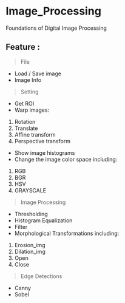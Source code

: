 # Image_Processing
Foundations of Digital Image Processing

## Feature :
>File
- Load / Save image
- Image Info

>Setting
- Get ROI
- Warp images:
1. Rotation
2. Translate
3. Affine transform
4. Perspective transform

- Show image histograms
-  Change the image color space including:
1. RGB
2. BGR
3. HSV
4. GRAYSCALE

>Image Processing
- Thresholding
- Histogram Equalization
- Filter
- Morphological Transformations including:
1. Erosion_img
2. Dilation_img
3. Open
4. Close

>Edge Detections
- Canny 
- Sobel

